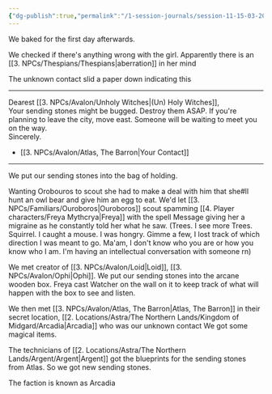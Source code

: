 ```yaml
---
{"dg-publish":true,"permalink":"/1-session-journals/session-11-15-03-2025/"}
---
```


We baked for the first day afterwards.

We checked if there's anything wrong with the girl. Apparently there is an [[3. NPCs/Thespians/Thespians\|aberration]] in her mind

The unknown contact slid a paper down indicating this

-------------------------------------------------------
Dearest [[3. NPCs/Avalon/Unholy Witches\|(Un) Holy Witches]],  
Your sending stones might be bugged. Destroy them ASAP. If you're planning to leave the city, move east. Someone will be waiting to meet you on the way.   
Sincerely.  
- [[3. NPCs/Avalon/Atlas, The Barron\|Your Contact]]
--------------------------------------------
We put our sending stones into the bag of holding.

Wanting Orobouros to scout she had to make a deal with him that she#ll hunt an owl bear and give him an egg to eat.
We'd let [[3. NPCs/Familiars/Ouroboros\|Ouroboros]] scout spamming [[4. Player characters/Freya Mythcrya\|Freya]] with the spell Message giving her a migraine as he constantly told her what he saw.  (Trees. I see more Trees. Squirrel. I caught a mouse. I was hongry. Gimme a few, I lost track of which direction I was meant to go. Ma'am, I don't know who you are or how you know who I am. I'm having an intellectual conversation with someone rn)

We met creator of [[3. NPCs/Avalon/Loid\|Loid]], [[3. NPCs/Avalon/Ophi\|Ophi]]. We put our sending stones into the arcane wooden box. Freya cast Watcher on the wall on it to keep track of what will happen with the box to see and listen.

We then met [[3. NPCs/Avalon/Atlas, The Barron\|Atlas, The Barron]] in their secret location, [[2. Locations/Astra/The Northern Lands/Kingdom of Midgard/Arcadia\|Arcadia]] who was our unknown contact We got some magical items.

The technicians of [[2. Locations/Astra/The Northern Lands/Argent/Argent\|Argent]] got the blueprints for the sending stones from Atlas. So we got new sending stones.

The faction is known as Arcadia


